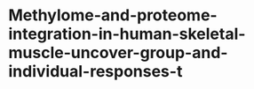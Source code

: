 # Methylome-and-proteome-integration-in-human-skeletal-muscle-uncover-group-and-individual-responses-t